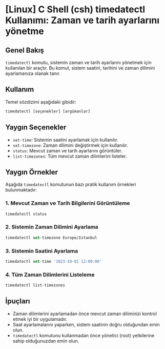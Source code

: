 # [Linux] C Shell (csh) timedatectl Kullanımı: Zaman ve tarih ayarlarını yönetme

## Genel Bakış
`timedatectl` komutu, sistemin zaman ve tarih ayarlarını yönetmek için kullanılan bir araçtır. Bu komut, sistem saatini, tarihini ve zaman dilimini ayarlamanıza olanak tanır.

## Kullanım
Temel sözdizimi aşağıdaki gibidir:
```csh
timedatectl [seçenekler] [argümanlar]
```

## Yaygın Seçenekler
- `set-time`: Sistemin saatini ayarlamak için kullanılır.
- `set-timezone`: Zaman dilimini değiştirmek için kullanılır.
- `status`: Mevcut zaman ve tarih ayarlarını görüntüler.
- `list-timezones`: Tüm mevcut zaman dilimlerini listeler.

## Yaygın Örnekler
Aşağıda `timedatectl` komutunun bazı pratik kullanım örnekleri bulunmaktadır:

### 1. Mevcut Zaman ve Tarih Bilgilerini Görüntüleme
```csh
timedatectl status
```

### 2. Sistemin Zaman Dilimini Ayarlama
```csh
timedatectl set-timezone Europe/Istanbul
```

### 3. Sistemin Saatini Ayarlama
```csh
timedatectl set-time '2023-10-01 12:00:00'
```

### 4. Tüm Zaman Dilimlerini Listeleme
```csh
timedatectl list-timezones
```

## İpuçları
- Zaman dilimlerini ayarlamadan önce mevcut zaman diliminizi kontrol etmek iyi bir uygulamadır.
- Saat ayarlamalarını yaparken, sistem saatinin doğru olduğundan emin olun.
- `timedatectl` komutunu kullanmadan önce yönetici (root) yetkilerine sahip olduğunuzdan emin olun.